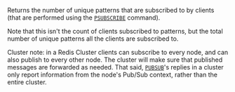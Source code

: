 Returns the number of unique patterns that are subscribed to by clients (that are performed using the [`PSUBSCRIBE`](./psubscribe) command).

Note that this isn't the count of clients subscribed to patterns, but the total number of unique patterns all the clients are subscribed to.

Cluster note: in a Redis Cluster clients can subscribe to every node, and can also publish to every other node. The cluster will make sure that published messages are forwarded as needed. That said, [`PUBSUB`](./pubsub)'s replies in a cluster only report information from the node's Pub/Sub context, rather than the entire cluster.

